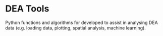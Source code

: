 # DEA Tools

Python functions and algorithms for developed to assist in analysing DEA data (e.g. loading data, plotting, spatial analysis, machine learning).
